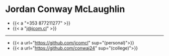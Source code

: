 # Jordan Conway McLaughlin

- {{< a "+353 877211277" >}}
- {{< a "j@jcom.cl" >}}

---

- {{< a url="https://github.com/jcomcl" sup="(personal)">}}
- {{< a url="https://github.com/conwaj24" sup="(college)">}}
